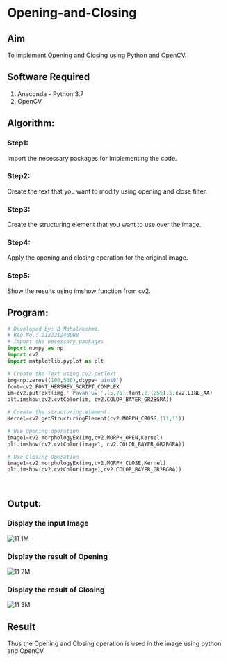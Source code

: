 # Opening-and-Closing

## Aim
To implement Opening and Closing using Python and OpenCV.

## Software Required
1. Anaconda - Python 3.7
2. OpenCV
## Algorithm:
### Step1:
Import the necessary packages for implementing the code.

### Step2:
Create the text that you want to modify using opening and close filter.

### Step3:
Create the structuring element that you want to use over the image.

### Step4:
Apply the opening and closing operation for the original image.

### Step5:
Show the results using imshow function from cv2.
 
## Program:

``` Python
# Developed by: B Mahalakshmi.
# Reg.No.: 212221240008
# Import the necessary packages
import numpy as np
import cv2
import matplotlib.pyplot as plt

# Create the Text using cv2.putText
img=np.zeros((100,500),dtype='uint8')
font=cv2.FONT_HERSHEY_SCRIPT_COMPLEX
im=cv2.putText(img,' Pavan GV ',(5,70),font,2,(255),5,cv2.LINE_AA)
plt.imshow(cv2.cvtColor(im, cv2.COLOR_BAYER_GR2BGRA))

# Create the structuring element
Kernel=cv2.getStructuringElement(cv2.MORPH_CROSS,(11,11))

# Use Opening operation
image1=cv2.morphologyEx(img,cv2.MORPH_OPEN,Kernel)
plt.imshow(cv2.cvtColor(image1, cv2.COLOR_BAYER_GR2BGRA))

# Use Closing Operation
image1=cv2.morphologyEx(img,cv2.MORPH_CLOSE,Kernel)
plt.imshow(cv2.cvtColor(image1,cv2.COLOR_BAYER_GR2BGRA))




```
## Output:

### Display the input Image
![11 1M](https://user-images.githubusercontent.com/93427286/172935078-de1aedfc-3d6e-4e29-a372-6be0340918de.png)

### Display the result of Opening
![11 2M](https://user-images.githubusercontent.com/93427286/172935075-4b2c4b1f-3738-4178-9c8b-cdb0a0673d8d.png)

### Display the result of Closing
![11 3M](https://user-images.githubusercontent.com/93427286/172935067-b14b24bb-14a0-48dd-af62-080fc495e13e.png)


## Result
Thus the Opening and Closing operation is used in the image using python and OpenCV.
